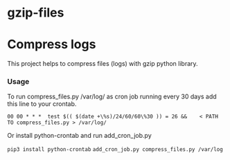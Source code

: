 # gzip-files
<h1> Compress logs</h1>

<p>This project helps to compress files (logs) with gzip python library.</p>

<h3> Usage </h3>
<p>To run compress_files.py /var/log/ as cron job running every 30 days add this line to your crontab. </p>
<code>00 00 * * *  test $(( $(date +\%s)/24/60/60\%30 )) = 26 && 	&lt; PATH TO compress_files.py &gt; /var/log/  </code>
<br>
<p>Or install python-crontab and run add_cron_job.py</p>
<code>pip3 install python-crontab</code>
<code>add_cron_job.py compress_files.py /var/log</code>
<br>